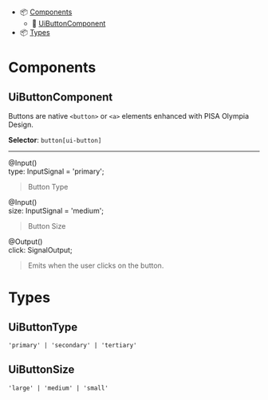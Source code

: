 - 📦 [Components](#components)
  - 📂 [UiButtonComponent](#UiButtonComponent)
- 📦 [Types](#types)

# Components

## UiButtonComponent

Buttons are native `<button>` or `<a>` elements enhanced with PISA Olympia Design.

**Selector**: `button[ui-button]`

---

@Input()\
type: InputSignal<UiButtonType> = 'primary';
> Button Type

@Input()\
size: InputSignal<UiButtonSize> = 'medium';
> Button Size

@Output()\
click: SignalOutput<MouseEvent>;
> Emits when the user clicks on the button.

# Types

## UiButtonType

`'primary' | 'secondary' | 'tertiary'`

## UiButtonSize

`'large' | 'medium' | 'small'`
